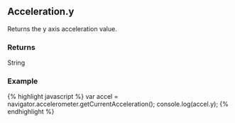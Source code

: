 Acceleration.y
-----------
Returns the y axis acceleration value.

### Returns ###
String

### Example ###
{% highlight javascript %}
	var accel = navigator.accelerometer.getCurrentAcceleration();
    console.log(accel.y);
{% endhighlight %}